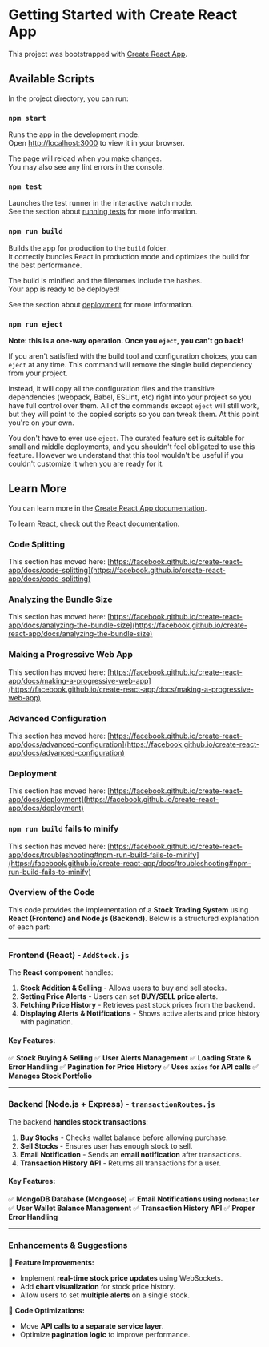 # Getting Started with Create React App

This project was bootstrapped with [Create React App](https://github.com/facebook/create-react-app).

## Available Scripts

In the project directory, you can run:

### `npm start`

Runs the app in the development mode.\
Open [http://localhost:3000](http://localhost:3000) to view it in your browser.

The page will reload when you make changes.\
You may also see any lint errors in the console.

### `npm test`

Launches the test runner in the interactive watch mode.\
See the section about [running tests](https://facebook.github.io/create-react-app/docs/running-tests) for more information.

### `npm run build`

Builds the app for production to the `build` folder.\
It correctly bundles React in production mode and optimizes the build for the best performance.

The build is minified and the filenames include the hashes.\
Your app is ready to be deployed!

See the section about [deployment](https://facebook.github.io/create-react-app/docs/deployment) for more information.

### `npm run eject`

**Note: this is a one-way operation. Once you `eject`, you can't go back!**

If you aren't satisfied with the build tool and configuration choices, you can `eject` at any time. This command will remove the single build dependency from your project.

Instead, it will copy all the configuration files and the transitive dependencies (webpack, Babel, ESLint, etc) right into your project so you have full control over them. All of the commands except `eject` will still work, but they will point to the copied scripts so you can tweak them. At this point you're on your own.

You don't have to ever use `eject`. The curated feature set is suitable for small and middle deployments, and you shouldn't feel obligated to use this feature. However we understand that this tool wouldn't be useful if you couldn't customize it when you are ready for it.

## Learn More

You can learn more in the [Create React App documentation](https://facebook.github.io/create-react-app/docs/getting-started).

To learn React, check out the [React documentation](https://reactjs.org/).

### Code Splitting

This section has moved here: [https://facebook.github.io/create-react-app/docs/code-splitting](https://facebook.github.io/create-react-app/docs/code-splitting)

### Analyzing the Bundle Size

This section has moved here: [https://facebook.github.io/create-react-app/docs/analyzing-the-bundle-size](https://facebook.github.io/create-react-app/docs/analyzing-the-bundle-size)

### Making a Progressive Web App

This section has moved here: [https://facebook.github.io/create-react-app/docs/making-a-progressive-web-app](https://facebook.github.io/create-react-app/docs/making-a-progressive-web-app)

### Advanced Configuration

This section has moved here: [https://facebook.github.io/create-react-app/docs/advanced-configuration](https://facebook.github.io/create-react-app/docs/advanced-configuration)

### Deployment

This section has moved here: [https://facebook.github.io/create-react-app/docs/deployment](https://facebook.github.io/create-react-app/docs/deployment)

### `npm run build` fails to minify

This section has moved here: [https://facebook.github.io/create-react-app/docs/troubleshooting#npm-run-build-fails-to-minify](https://facebook.github.io/create-react-app/docs/troubleshooting#npm-run-build-fails-to-minify)

### **Overview of the Code**
This code provides the implementation of a **Stock Trading System** using **React (Frontend) and Node.js (Backend)**. Below is a structured explanation of each part:

---

### **Frontend (React) - `AddStock.js`**
The **React component** handles:
1. **Stock Addition & Selling** - Allows users to buy and sell stocks.
2. **Setting Price Alerts** - Users can set **BUY/SELL price alerts**.
3. **Fetching Price History** - Retrieves past stock prices from the backend.
4. **Displaying Alerts & Notifications** - Shows active alerts and price history with pagination.

#### **Key Features:**
✅ **Stock Buying & Selling**
✅ **User Alerts Management**
✅ **Loading State & Error Handling**
✅ **Pagination for Price History**
✅ **Uses `axios` for API calls**
✅ **Manages Stock Portfolio**

---

### **Backend (Node.js + Express) - `transactionRoutes.js`**
The backend **handles stock transactions**:
1. **Buy Stocks** - Checks wallet balance before allowing purchase.
2. **Sell Stocks** - Ensures user has enough stock to sell.
3. **Email Notification** - Sends an **email notification** after transactions.
4. **Transaction History API** - Returns all transactions for a user.

#### **Key Features:**
✅ **MongoDB Database (Mongoose)**
✅ **Email Notifications using `nodemailer`**
✅ **User Wallet Balance Management**
✅ **Transaction History API**
✅ **Proper Error Handling**

---

### **Enhancements & Suggestions**
🔹 **Feature Improvements:**
- Implement **real-time stock price updates** using WebSockets.
- Add **chart visualization** for stock price history.
- Allow users to set **multiple alerts** on a single stock.

🔹 **Code Optimizations:**
- Move **API calls to a separate service layer**.
- Optimize **pagination logic** to improve performance.
